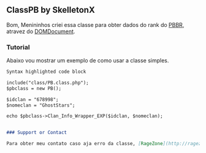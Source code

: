 ## ClassPB by SkelletonX

Bom, Menininhos criei essa classe para obter dados do rank do [PBBR](https://pb.ongame.net/), atravez do [DOMDocument](http://php.net/manual/pt_BR/class.domdocument.php).

### Tutorial

Abaixo vou mostrar um exemplo de como usar a classe simples.
```markdown
Syntax highlighted code block

include("class/PB.class.php");
$pbclass = new PB();

$idclan = "678998";
$nomeclan = "GhostStars";

echo $pbclass->Clan_Info_Wrapper_EXP($idclan, $nomeclan);


### Support or Contact

Para obter meu contato caso aja erro da classe, [RageZone](http://ragezone.com.br/index.php/user/121414-skelletonx/), ou use [Issues](https://github.com/SkelletonX/ClassPB/issues)
